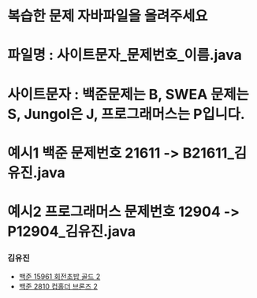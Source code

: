 # 복습한 문제 자바파일을 올려주세요
# 파일명 : 사이트문자_문제번호_이름.java
# 사이트문자 : 백준문제는 B, SWEA 문제는 S, Jungol은 J, 프로그래머스는 P입니다.
# 예시1 백준 문제번호 21611 -> B21611_김유진.java
# 예시2 프로그래머스 문제번호 12904 -> P12904_김유진.java

### 김유진
<ul>
  <li><a href ="https://github.com/S6-Daejeon4-Study/D4-Algo-Study/blob/main/D4S10/1%EC%A3%BC%EC%B0%A8/%EB%B3%B5%EC%8A%B5%20%EB%AC%B8%EC%A0%9C/B2531_%EA%B9%80%EC%9C%A0%EC%A7%84.java" > 백준 15961 회전초밥 골드 2</a></li>
    <li><a href ="https://github.com/S6-Daejeon4-Study/D4-Algo-Study/blob/main/D4S10/1%EC%A3%BC%EC%B0%A8/%EB%B3%B5%EC%8A%B5%20%EB%AC%B8%EC%A0%9C/B2810_%EA%B9%80%EC%9C%A0%EC%A7%84.java" > 백준 2810 컵홀더 브론즈 2</a></li>
    </ul>
